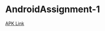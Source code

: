 # AndroidAssignment-1

[APK Link](https://drive.google.com/file/d/1znF_4_AbsndmjSlauoxq296SpCFA0a-M/view?usp=sharing)
